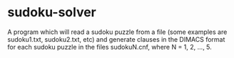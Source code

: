 # sudoku-solver
A program which will read a sudoku puzzle from a file (some examples are sudoku1.txt, sudoku2.txt, etc) and generate clauses in the DIMACS format for each sudoku puzzle in the files sudokuN.cnf, where N = 1, 2, ..., 5.
